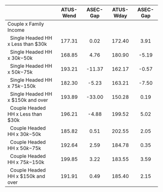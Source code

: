 
|                      |    ATUS-Wend |     ASEC-Gap |    ATUS-Wday |     ASEC-Gap |
| -------------------- | :----------: | :----------: | :----------: | :----------: |
| Couple x Family Income |              |              |              |              |
| &nbsp;&nbsp;Single Headed HH x Less than $30k |       177.31 |         0.02 |       172.40 |         3.91 |
| &nbsp;&nbsp;Single Headed HH x $30k-$50k |       168.85 |         4.76 |       180.90 |        -5.19 |
| &nbsp;&nbsp;Single Headed HH x $50k-$75k |       193.21 |       -11.37 |       162.17 |        -0.57 |
| &nbsp;&nbsp;Single Headed HH x $75k-$150k |       182.30 |        -5.23 |       163.21 |        -7.50 |
| &nbsp;&nbsp;Single Headed HH x $150k and over |       193.89 |       -33.00 |       150.28 |         0.19 |
| &nbsp;&nbsp;Couple Headed HH x Less than $30k |       196.21 |        -4.88 |       199.52 |         5.02 |
| &nbsp;&nbsp;Couple Headed HH x $30k-$50k |       185.82 |         0.51 |       202.55 |         2.05 |
| &nbsp;&nbsp;Couple Headed HH x $50k-$75k |       192.64 |         2.59 |       184.78 |         0.35 |
| &nbsp;&nbsp;Couple Headed HH x $75k-$150k |       199.85 |         3.22 |       183.55 |         3.59 |
| &nbsp;&nbsp;Couple Headed HH x $150k and over |       191.91 |         0.49 |       185.40 |         2.15 |

